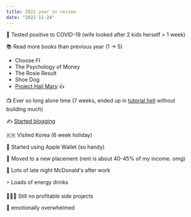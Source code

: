 ```yaml
---
title: 2022 year in review
date: "2022-11-24"
---
```


🦠 Tested positive to COVID-19 (wife looked after 2 kids herself > 1 week)

📚 Read more books than previous year (1 -> 5)
- Choose FI
- The Psychology of Money
- The Rosie Result
- Shoe Dog
- [Project Hail Mary](/posts/2022-10-17-project-hail-mary-review) 👍

📺 Ever so long alone time  (7 weeks, ended up in [tutorial hell](/posts/2022-12-17-tutorial-hell) without building much)

✍️ [Started blogging](/posts/2022-04-27-started-blogging)

🇰🇷 Visited Korea (6 week holiday)

🤑 Started using Apple Wallet (so handy)

🚛 Moved to a new placement (rent is about 40-45% of my income. omg)

🍔 Lots of late night McDonald's after work

⚡️ Loads of energy drinks

👨🏻‍💻 Still no profitable side projects

🤯 emotionally overwhelmed
